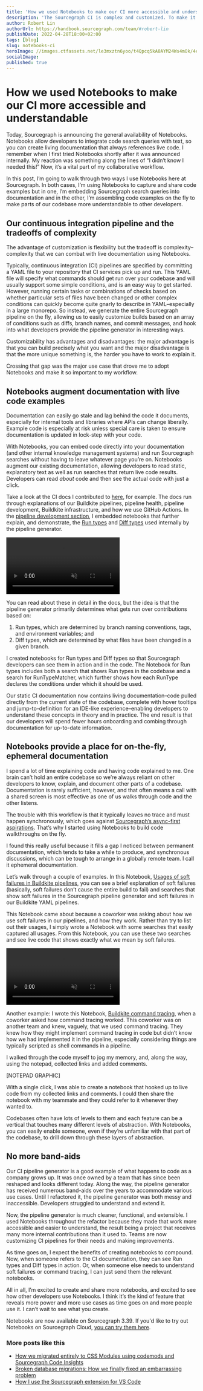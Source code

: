 ```yaml
---
title: 'How we used Notebooks to make our CI more accessible and understandable'
description: 'The Sourcegraph CI is complex and customized. To make it more accessible, software engineer Robert Lin used the new Sourcegraph feature, Notebooks, to make living documentation.'
author: Robert Lin
authorUrl: https://handbook.sourcegraph.com/team/#robert-lin
publishDate: 2022-04-28T18:00+02:00
tags: [blog]
slug: notebooks-ci
heroImage: //images.ctfassets.net/le3mxztn6yoo/t4Qpcq5kA0AYM24Ws4mOk/4edf5502a936bbec90c262fa00355aed/sourcegraph-mark.png
socialImage:
published: true
---
```


# How we used Notebooks to make our CI more accessible and understandable

Today, Sourcegraph is announcing the general availability of Notebooks. Notebooks allow developers to integrate code search queries with text, so you can create living documentation that always references live code. I remember when I first tried Notebooks shortly after it was announced internally. My reaction was something along the lines of “I didn’t know I needed this!” Now, it’s a vital part of my collaborative workflow.

In this post, I’m going to walk through two ways I use Notebooks here at Sourcegraph. In both cases, I’m using Notebooks to capture and share code examples but in one, I’m embedding Sourcegraph search queries into documentation and in the other, I’m assembling code examples on the fly to make parts of our codebase more understandable to other developers.

## Our continuous integration pipeline and the tradeoffs of complexity

The advantage of customization is flexibility but the tradeoff is complexity–complexity that we can combat with live documentation using Notebooks.

Typically, continuous integration (CI) pipelines are specified by committing a YAML file to your repository that CI services pick up and run. This YAML file will specify what commands should get run over your codebase and will usually support some simple conditions, and is an easy way to get started. However, running certain tasks or combinations of checks based on whether particular sets of files have been changed or other complex conditions can quickly become quite gnarly to describe in YAML–especially in a large monorepo. So instead, we generate the entire Sourcegraph pipeline on the fly, allowing us to easily customize builds based on an array of conditions such as diffs, branch names, and commit messages, and hook into what developers provide the pipeline generator in interesting ways.

Customizability has advantages and disadvantages: the major advantage is that you can build precisely what you want and the major disadvantage is that the more unique something is, the harder you have to work to explain it.

Crossing that gap was the major use case that drove me to adopt Notebooks and make it so important to my workflow.

## Notebooks augment documentation with live code examples

Documentation can easily go stale and lag behind the code it documents, especially for internal tools and libraries where APIs can change liberally. Example code is especially at risk unless special care is taken to ensure documentation is updated in lock-step with your code.

With Notebooks, you can embed code directly into your documentation (and other internal knowledge management systems) and run Sourcegraph searches without having to leave whatever page you’re on. Notebooks augment our existing documentation, allowing developers to read static, explanatory text as well as run searches that return live code results. Developers can read _about_ code and then see the actual code with just a click.

Take a look at the CI docs I contributed to [here](https://docs.sourcegraph.com/dev/background-information/ci), for example. The docs run through explanations of our Buildkite pipelines, pipeline health, pipeline development, Buildkite infrastructure, and how we use GitHub Actions. In the [pipeline development section](https://docs.sourcegraph.com/dev/background-information/ci#pipeline-development), I embedded notebooks that further explain, and demonstrate, the [Run types](https://docs.sourcegraph.com/dev/background-information/ci#run-types) and [Diff types](https://docs.sourcegraph.com/dev/background-information/ci#diff-types) used internally by the pipeline generator.

<video loop autoplay muted playsinline>
  <source src="https://storage.googleapis.com/sourcegraph-assets/blog/Notebooks/embedded_notebooks.mp4" type="video/mp4" />
</video>

You can read about these in detail in the docs, but the idea is that the pipeline generator primarily determines what gets run over contributions based on:

1. Run types, which are determined by branch naming conventions, tags, and environment variables; and
2. Diff types, which are determined by what files have been changed in a given branch.

I created notebooks for Run types and Diff types so that Sourcegraph developers can see them in action and in the code. The Notebook for Run types includes both a search that shows Run types in the codebase and a search for RunTypeMatcher, which further shows how each RunType declares the conditions under which it should be used.

Our static CI documentation now contains living documentation–code pulled directly from the current state of the codebase, complete with hover tooltips and jump-to-definition for an IDE-like experience–enabling developers to understand these concepts in theory and in practice. The end result is that our developers will spend fewer hours onboarding and combing through documentation for up-to-date information.

## Notebooks provide a place for on-the-fly, ephemeral documentation

I spend a lot of time explaining code and having code explained to me. One brain can’t hold an entire codebase so we’re always reliant on other developers to know, explain, and document other parts of a codebase. Documentation is rarely sufficient, however, and that often means a call with a shared screen is most effective as one of us walks through code and the other listens.

The trouble with this workflow is that it typically leaves no trace and must happen synchronously, which goes against [Sourcegraph’s async-first aspirations](https://handbook.sourcegraph.com/company-info-and-process/communication/asynchronous-communication/). That’s why I started using Notebooks to build code walkthroughs on the fly.

I found this really useful because it fills a gap I noticed between permanent documentation, which tends to take a while to produce, and synchronous discussions, which can be tough to arrange in a globally remote team. I call it ephemeral documentation.

Let’s walk through a couple of examples. In this Notebook, [Usages of soft failures in Buildkite pipelines](https://sourcegraph.com/notebooks/Tm90ZWJvb2s6NzU1), you can see a brief explanation of soft failures (basically, soft failures don’t cause the entire build to fail) and searches that show soft failures in the Sourcegraph pipeline generator and soft failures in our Buildkite YAML pipelines.

This Notebook came about because a coworker was asking about how we use soft failures in our pipelines, and how they work. Rather than try to list out their usages, I simply wrote a Notebook with some searches that easily captured all usages. From this Notebook, you can use these two searches and see live code that shows exactly what we mean by soft failures.

<video loop autoplay muted playsinline>
  <source src="https://storage.googleapis.com/sourcegraph-assets/blog/Notebooks/soft_fails.mp4" type="video/mp4" />
</video>

Another example: I wrote this Notebook, [Buildkite command tracing](https://sourcegraph.com/notebooks/Tm90ZWJvb2s6NzU0), when a coworker asked how command tracing worked. This coworker was on another team and knew, vaguely, that we used command tracing. They knew how they might implement command tracing in code but didn’t know how we had implemented it in the pipeline, especially considering things are typically scripted as shell commands in a pipeline.

I walked through the code myself to jog my memory, and, along the way, using the notepad, collected links and added comments.

[NOTEPAD GRAPHIC]

With a single click, I was able to create a notebook that hooked up to live code from my collected links and comments. I could then share the notebook with my teammate and they could refer to it whenever they wanted to.

Codebases often have lots of levels to them and each feature can be a vertical that touches many different levels of abstraction. With Notebooks, you can easily enable someone, even if they’re unfamiliar with that part of the codebase, to drill down through these layers of abstraction.

## No more band-aids

Our CI pipeline generator is a good example of what happens to code as a company grows up. It was once owned by a team that has since been reshaped and looks different today. Along the way, the pipeline generator has received numerous band-aids over the years to accommodate various use cases. Until I refactored it, the pipeline generator was both messy and inaccessible. Developers struggled to understand and extend it.

Now, the pipeline generator is much cleaner, functional, and extensible. I used Notebooks throughout the refactor because they made that work more accessible and easier to understand, the result being a project that receives many more internal contributions than it used to. Teams are now customizing CI pipelines for their needs and making improvements.

As time goes on, I expect the benefits of creating notebooks to compound. Now, when someone refers to the CI documentation, they can see Run types and Diff types in action. Or, when someone else needs to understand soft failures or command tracing, I can just send them the relevant notebooks.

All in all, I’m excited to create and share more notebooks, and excited to see how other developers use Notebooks. I think it’s the kind of feature that reveals more power and more use cases as time goes on and more people use it. I can’t wait to see what you create.

Notebooks are now available on Sourcegraph 3.39. If you'd like to try out Notebooks on Sourcegraph Cloud, [you can try them here](https://sourcegraph.com/notebooks).

### More posts like this

- [How we migrated entirely to CSS Modules using codemods and Sourcegraph Code Insights](https://about.sourcegraph.com/blog/migrating-to-css-modules-with-codemods-and-code-insights/)
- [Broken database migrations: How we finally fixed an embarrassing problem](https://about.sourcegraph.com/blog/introducing-migrator-service/)
- [How I use the Sourcegraph extension for VS Code](https://about.sourcegraph.com/blog/ways-to-use-sourcegraph-extension-for-vs-code/)
